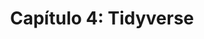 ---
title: 'Capítulo 4: Tidyverse'
description:
  'En este capítulo te enseñaremos cómo utilizar el paquete Tidyverse.'
prev: /chapter3
next: /chapter5
type: chapter
id: 4
---